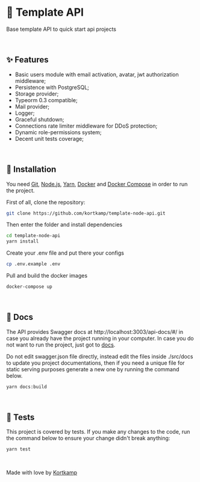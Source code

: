 # :construction_worker: Template API
 Base template API to quick start api projects

<br>

## :sparkles: Features
* Basic users module with email activation, avatar, jwt authorization middleware;
* Persistence with PostgreSQL;
* Storage provider;
* Typeorm 0.3 compatible;
* Mail provider;
* Logger;
* Graceful shutdown;
* Connections rate limiter middleware for DDoS protection;
* Dynamic role-permissions system;
* Decent unit tests coverage;

<br>

## :wrench: Installation
You need [Git](https://git-scm.com/), [Node.js](https://nodejs.org/), [Yarn](https://yarnpkg.com/), [Docker](https://www.docker.com/) and [Docker Compose](https://docs.docker.com/compose/) in order to run the project.

First of all, clone the repository:
```bash
git clone https://github.com/kortkamp/template-node-api.git
```
Then enter the folder and install dependencies
```bash
cd template-node-api
yarn install
```
Create your .env file and put there your configs
```bash
cp .env.example .env
```

Pull and build the docker images
```bash
docker-compose up
```

<br>

## :book: Docs

The API provides Swagger docs at http://localhost:3003/api-docs/#/ in case you already have the project running in your computer. In case you do not want to run the project, just got to [docs](https://github.com/kortkamp/template-node-api/blob/main/src/docs/swagger.json).

Do not edit swagger.json file directly, instead edit the files inside ./src/docs to update you project documentations, then if you need a unique file for static serving purposes generate a new one by running the command below.


```bash
yarn docs:build
```

<br>

## 	:microscope: Tests
This project is covered by tests. If you make any changes to the code, run the command below to ensure your change didn't break anything:

```bash
yarn test
```

<br>

Made with love by [Kortkamp](https://github.com/kortkamp)
